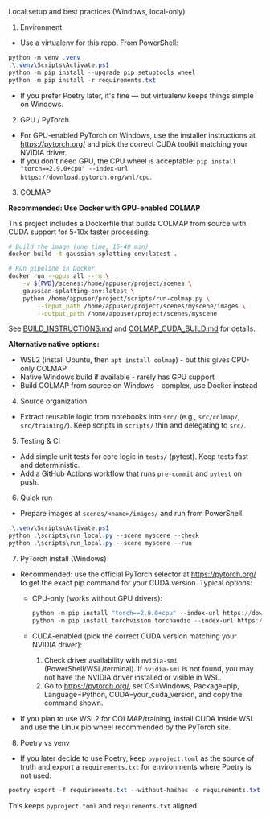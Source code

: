 Local setup and best practices (Windows, local-only)

1. Environment
- Use a virtualenv for this repo. From PowerShell:

```powershell
python -m venv .venv
.\.venv\Scripts\Activate.ps1
python -m pip install --upgrade pip setuptools wheel
python -m pip install -r requirements.txt
```

- If you prefer Poetry later, it's fine — but virtualenv keeps things simple on Windows.

2. GPU / PyTorch
- For GPU-enabled PyTorch on Windows, use the installer instructions at https://pytorch.org/ and pick the correct CUDA toolkit matching your NVIDIA driver.
- If you don't need GPU, the CPU wheel is acceptable: `pip install "torch==2.9.0+cpu" --index-url https://download.pytorch.org/whl/cpu`.

3. COLMAP

**Recommended: Use Docker with GPU-enabled COLMAP**

This project includes a Dockerfile that builds COLMAP from source with CUDA support for 5-10x faster processing:

```bash
# Build the image (one time, 15-40 min)
docker build -t gaussian-splatting-env:latest .

# Run pipeline in Docker
docker run --gpus all --rm \
    -v ${PWD}/scenes:/home/appuser/project/scenes \
    gaussian-splatting-env:latest \
    python /home/appuser/project/scripts/run-colmap.py \
        --input_path /home/appuser/project/scenes/myscene/images \
        --output_path /home/appuser/project/scenes/myscene
```

See [BUILD_INSTRUCTIONS.md](../BUILD_INSTRUCTIONS.md) and [COLMAP_CUDA_BUILD.md](COLMAP_CUDA_BUILD.md) for details.

**Alternative native options:**
- WSL2 (install Ubuntu, then `apt install colmap`) - but this gives CPU-only COLMAP
- Native Windows build if available - rarely has GPU support
- Build COLMAP from source on Windows - complex, use Docker instead

4. Source organization
- Extract reusable logic from notebooks into `src/` (e.g., `src/colmap/`, `src/training/`). Keep scripts in `scripts/` thin and delegating to `src/`.

5. Testing & CI
- Add simple unit tests for core logic in `tests/` (pytest). Keep tests fast and deterministic.
- Add a GitHub Actions workflow that runs `pre-commit` and `pytest` on push.

6. Quick run
- Prepare images at `scenes/<name>/images/` and run from PowerShell:

```powershell
.\.venv\Scripts\Activate.ps1
python .\scripts\run_local.py --scene myscene --check
python .\scripts\run_local.py --scene myscene --run
```

7. PyTorch install (Windows)

- Recommended: use the official PyTorch selector at https://pytorch.org/ to get the exact pip command for your CUDA version. Typical options:

  - CPU-only (works without GPU drivers):

    ```powershell
    python -m pip install "torch==2.9.0+cpu" --index-url https://download.pytorch.org/whl/cpu
    python -m pip install torchvision torchaudio --index-url https://download.pytorch.org/whl/cpu
    ```

  - CUDA-enabled (pick the correct CUDA version matching your NVIDIA driver):

    1. Check driver availability with `nvidia-smi` (PowerShell/WSL/terminal). If `nvidia-smi` is not found, you may not have the NVIDIA driver installed or visible in WSL.
    2. Go to https://pytorch.org/, set OS=Windows, Package=pip, Language=Python, CUDA=your_cuda_version, and copy the command shown.

- If you plan to use WSL2 for COLMAP/training, install CUDA inside WSL and use the Linux pip wheel recommended by the PyTorch site.

8. Poetry vs venv

- If you later decide to use Poetry, keep `pyproject.toml` as the source of truth and export a `requirements.txt` for environments where Poetry is not used:

```powershell
poetry export -f requirements.txt --without-hashes -o requirements.txt
```

This keeps `pyproject.toml` and `requirements.txt` aligned.
